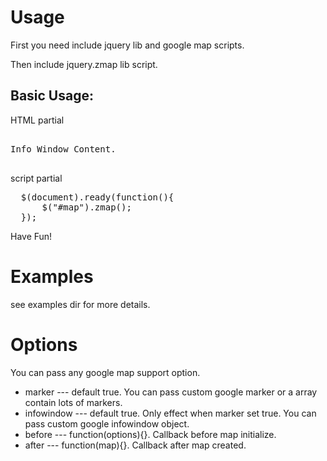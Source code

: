 # Usage

First you need include jquery lib and google map scripts.

  <script type="text/javascript" src="http://maps.google.com/maps/api/js?v=3.3&amp;sensor=false"></script>
  <script src="http://ajax.googleapis.com/ajax/libs/jquery/1.5.1/jquery.min.js" type="text/javascript"></script> 

Then include jquery.zmap lib script.
  <script src="jquery.zmap.min.js" type="text/javascript"></script>

## Basic Usage:

HTML partial
<pre>
  <div id="map" lat="-34.397" lng="150.644">Info Window Content.</div>
</pre>

script partial
<pre>
  $(document).ready(function(){
      $("#map").zmap();    
  }); 
</pre>
Have Fun!

# Examples

see examples dir for more details.

# Options

You can pass any google map support option.

* marker --- default true. You can pass custom google marker or a array contain lots of markers.
* infowindow --- default true. Only effect when marker set true. You can pass custom google infowindow object.
* before --- function(options){}. Callback before map initialize.
* after --- function(map){}. Callback after map created.






